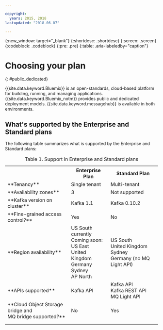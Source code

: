 ```yaml
---

copyright:
  years: 2015, 2018
lastupdated: "2018-06-07"

---
```


{:new_window: target="_blank"}
{:shortdesc: .shortdesc}
{:screen: .screen}
{:codeblock: .codeblock}
{:pre: .pre}
{:table: .aria-labeledby="caption"}

# Choosing your plan 
{: #public_dedicated}

{{site.data.keyword.Bluemix}} is an open-standards,
cloud-based platform for building, running, and managing applications. {{site.data.keyword.Bluemix_notm}} provides public and dedicated deployment
models. {{site.data.keyword.messagehub}} is available in both
environments.





## What's supported by the Enterprise and Standard plans

The following table summarizes what is supported by the Enterprise and Standard plans:

<table>
    <caption>Table 1. Support in Enterprise and Standard plans</caption>
      <tr>
	        <th></th>
		    <th>Enterprise Plan</th>
		    <th>Standard Plan</th>
        </tr>
		<tr>
			<td>**Tenancy**</td>
			<td>Single tenant</td>
			<td>Multi-tenant</td>
		</tr>
        <tr>
			<td>**Availability zones**</td>
			<td>3</td>
			<td>Not supported</td>
		</tr>
	  		<tr>
			<td>**Kafka version on cluster**</td>
			<td>Kafka 1.1</td>
			<td>Kafka 0.10.2 </td>
		</tr>
		<tr>
			<td>**Fine-grained access control?**</td>
			<td>Yes</td>
			<td>No</td>
		</tr>
		<tr>
			<td>**Region availability**</td>
			<td>US South currently</br>
			Coming soon:</br>
			US East</br>
			United Kingdom</br>
			Germany</br>
			Sydney<br/>
			AP North
			</td>
			<td>US South</br>
			United Kingdom</br>
			Sydney</br>
			Germany (no MQ Light API)</td>
		</tr>
		<tr>
     	    <td>**APIs supported**</td>
			<td>Kafka API</td>
			<td>Kafka API</br>
			Kafka REST API</br>
			MQ Light API</br>
		    </td>
		</tr>
			<td>**Cloud Object Storage bridge and<br/>
			MQ bridge supported?**</td>
			<td>No</td>
			<td>Yes</td>
		</tr>
		<tr>
			<td></td>
			<td></td>
			<td></td>
		</tr>
		<tr>
			<td></td>
			<td></td>
			<td></td>
		</tr>

</table>

<!--
## {{site.data.keyword.Bluemix_notm}} Public environment
{: notoc}

{{site.data.keyword.Bluemix_notm}} Public provides an
economical public cloud service where you pay for what you use and share infrastructure with
others.

In {{site.data.keyword.Bluemix_notm}} Public, the cost of
{{site.data.keyword.messagehub}} is determined by two factors: the
number of partitions that you use and the number of messages that you send and receive. There is no
charge for message data while it is retained on the topics, but the data that each partition retains
is capped at 1 GB.

For more information, see [{{site.data.keyword.Bluemix_notm}} Public ![External link icon](../../icons/launch-glyph.svg "External link icon")](https://www.ibm.com/cloud-computing/bluemix/public){:new_window}.
-->

